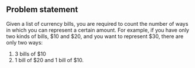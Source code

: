 ## Problem statement
Given a list of currency bills, you are required to count the number of ways in which you can represent a certain amount. For example, if you have only two kinds of bills, $10 and $20, and you want to represent $30, there are only two ways:

1. 3 bills of $10
1. 1 bill of $20 and 1 bill of $10.
